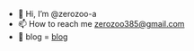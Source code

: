 - 👋 Hi, I’m @zerozoo-a
- 📫 How to reach me 
zerozoo385@gmail.com
- 📜 blog = [blog](https://zerozoo-a.github.io/) 

 
<!---
zerozoo-front/zerozoo-front is a ✨ special ✨ repository because its `README.md` (this file) appears on your GitHub profile.
You can click the Preview link to take a look at your changes.
--->
